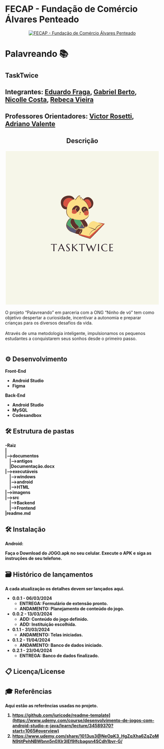 # FECAP - Fundação de Comércio Álvares Penteado

<p align="center">
<a href= "https://www.fecap.br/"><img src="https://encrypted-tbn0.gstatic.com/images?q=tbn:ANd9GcRhZPrRa89Kma0ZZogxm0pi-tCn_TLKeHGVxywp-LXAFGR3B1DPouAJYHgKZGV0XTEf4AE&usqp=CAU" alt="FECAP - Fundação de Comércio Álvares Penteado" border="0"></a>
</p>

# Palavreando 📚

## TaskTwice

## Integrantes: <a href="https://www.linkedin.com/in/eduardo-fraga-santos/">Eduardo Fraga</a>, <a href="https://www.linkedin.com/in/gabriel-berto-167475141/">Gabriel Berto</a>, <a href="https://www.linkedin.com/in/nicolle-costa-a85100211/">Nicolle Costa</a>, <a href="https://www.linkedin.com/in/rebeca-da-silva-vieira-850a83242/">Rebeca Vieira</a>

## Professores Orientadores: <a href="https://www.linkedin.com/in/victorbarq/">Victor Rosetti</a>, <a href="https://www.linkedin.com/in/adriano-valente-534576135/">Adriano Valente</a>

## <p align="center" > Descrição

<p align="center">
<img src="img/TaskTwice.png" border="0">
</p>


O projeto “Palavreando” em parceria com a ONG “Ninho de vó” tem como objetivo despertar a curiosidade, incentivar a autonomia e preparar crianças para os diversos desafios da vida.
<br><br>
Através de uma metodologia inteligente, impulsionamos os pequenos estudantes a conquistarem seus sonhos desde o primeiro passo.
<br><br>

## ⚙️ Desenvolvimento

<b> Front-End <b>
* Android Studio
* Figma

<b> Back-End <b>
* Android Studio
* MySQL
* Codesandbox


## 🛠 Estrutura de pastas

-Raiz<br>
|<br>
|-->documentos<br>
  &emsp;|-->antigos<br>
  &emsp;|Documentação.docx<br>
|-->executáveis<br>
  &emsp;|-->windows<br>
  &emsp;|-->android<br>
  &emsp;|-->HTML<br>
|-->imagens<br>
|-->src<br>
  &emsp;|-->Backend<br>
  &emsp;|-->Frontend<br>
|readme.md<br>

## 🛠 Instalação

<b>Android:</b>

Faça o Download do JOGO.apk no seu celular.
Execute o APK e siga as instruções de seu telefone.


## 🗃 Histórico de lançamentos

A cada atualização os detalhes devem ser lançados aqui.

* 0.0.1 - 06/03/2024
    * ENTREGA: Formulário de extensão pronto.
    * ANDAMENTO: Planejamento de conteúdo do jogo.
* 0.0.2 - 13/03/2024
    * ADD: Conteúdo do jogo definido.
    * ADD: Instituição escolhida.
* 0.1.1 - 31/03/2024
    * ANDAMENTO: Telas iniciadas.
* 0.1.2 - 11/04/2024
    * ANDAMENTO: Banco de dados iniciado.
* 0.2.1 - 23/04/2024
    * ENTREGA: Banco de dados finalizado.

## 📋 Licença/License


## 🎓 Referências
Aqui estão as referências usadas no projeto.

1. https://github.com/iuricode/readme-template](https://www.udemy.com/course/desenvolvimento-de-jogos-com-android-studio-e-java/learn/lecture/34589370?start=1065#overview)
2. https://www.udemy.com/share/1013us3@NeOpK3_HgZqXha6ZqZoMN9titPehNBWbnn5n0Xlr3IEf9lfcbagsn4SCdh1bvr-G/

